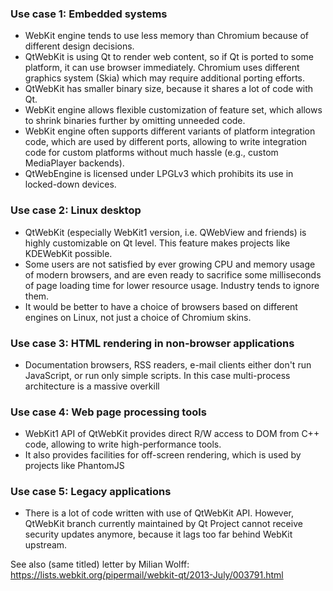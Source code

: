 ### Use case 1: Embedded systems
* WebKit engine tends to use less memory than Chromium because of different design decisions.
* QtWebKit is using Qt to render web content, so if Qt is ported to some platform, it can use browser immediately. Chromium uses different graphics system (Skia) which may require additional porting efforts.
* QtWebKit has smaller binary size, because it shares a lot of code with Qt.
* WebKit engine allows flexible customization of feature set, which allows to shrink binaries further by omitting unneeded code.
* WebKit engine often supports different variants of platform integration code, which are used by different ports, allowing to write integration code for custom platforms without much hassle (e.g., custom MediaPlayer backends).
* QtWebEngine is licensed under LPGLv3 which prohibits its use in locked-down devices.

### Use case 2: Linux desktop
* QtWebKit (especially WebKit1 version, i.e. QWebView and friends) is highly customizable on Qt level. This feature makes projects like KDEWebKit possible.
* Some users are not satisfied by ever growing CPU and memory usage of modern browsers, and are even ready to sacrifice some milliseconds of page loading time for lower resource usage. Industry tends to ignore them.
* It would be better to have a choice of browsers based on different engines on Linux, not just a choice of Chromium skins.

### Use case 3: HTML rendering in non-browser applications
* Documentation browsers, RSS readers, e-mail clients either don't run JavaScript, or run only simple scripts. In this case multi-process architecture is a massive overkill

### Use case 4: Web page processing tools
* WebKit1 API of QtWebKit provides direct R/W access to DOM from C++ code, allowing to write high-performance tools. 
* It also provides facilities for off-screen rendering, which is used by projects like PhantomJS

### Use case 5: Legacy applications
* There is a lot of code written with use of QtWebKit API. However, QtWebKit branch currently maintained by Qt Project cannot receive security updates anymore, because it lags too far behind WebKit upstream.

See also (same titled) letter by Milian Wolff: https://lists.webkit.org/pipermail/webkit-qt/2013-July/003791.html